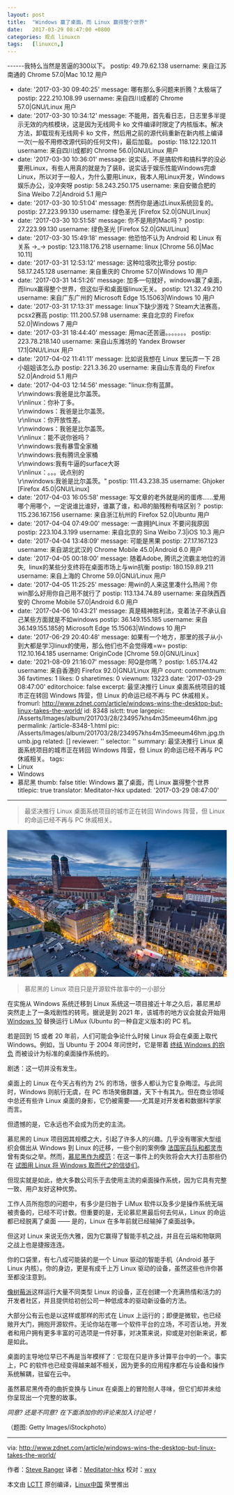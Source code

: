 ```yaml
---
layout: post
title:	"Windows 赢了桌面，而 Linux 赢得整个世界"
date:	2017-03-29 08:47:00 +0800 
categories:	观点 linuxcn 
tags:	[linuxcn,]
---
```


------我特么当然是苦逼的300以下。
  postip: 49.79.62.138
  username: 来自江苏南通的 Chrome 57.0|Mac 10.12 用户
- date: '2017-03-30 09:40:25'
  message: 哪有那么多问题来折腾？太极端了
  postip: 222.210.108.99
  username: 来自四川成都的 Chrome 57.0|GNU/Linux 用户
- date: '2017-03-30 10:34:12'
  message: 不能用，首先看日志，日志里多半提示无效的内核模块，这是因为无线网卡 ko 文件编译时限定了内核版本。解决方法，卸载现有无线网卡 ko 文件，然后用之前的源代码重新在新内核上编译一次(一般不用修改源代码的任何文件)，最后加载。
  postip: 118.122.120.11
  username: 来自四川成都的 Chrome 56.0|GNU/Linux 用户
- date: '2017-03-30 10:36:01'
  message: 说实话，不是搞软件和搞科学的没必要用Linux，有些人用真的就是为了装B，说实话于娱乐性能Windows完虐Linux，所以对于一般人，为什么要用Linux，我本人用Linux开发，Windows娱乐办公，没冲突呀
  postip: 58.243.250.175
  username: 来自安徽合肥的 Sina Weibo 7.2|Android 5.1 用户
- date: '2017-03-30 10:51:04'
  message: 然而你是通过Linux系统回复的。
  postip: 27.223.99.130
  username: 绿色圣光 [Firefox 52.0|GNU/Linux]
- date: '2017-03-30 10:51:58'
  message: 你不是用的Mac吗？
  postip: 27.223.99.130
  username: 绿色圣光 [Firefox 52.0|GNU/Linux]
- date: '2017-03-30 15:49:18'
  message: 他恐怕不认为 Android 和 Linux 有关系 →_→
  postip: 123.118.176.218
  username: linux [Chrome 56.0|Mac 10.11]
- date: '2017-03-31 12:53:12'
  message: 这种垃圾吹比零分
  postip: 58.17.245.128
  username: 来自重庆的 Chrome 57.0|Windows 10 用户
- date: '2017-03-31 14:51:26'
  message: 加多一句就好，windows赢了桌面，而linux赢得整个世界，但这似乎和桌面版linux无关。
  postip: 121.32.49.210
  username: 来自广东广州的 Microsoft Edge 15.15063|Windows 10 用户
- date: '2017-03-31 17:13:31'
  message: linux下缺少游戏？Steam大法赛高，pcsx2赛高
  postip: 111.200.57.98
  username: 来自北京的 Firefox 52.0|Windows 7 用户
- date: '2017-03-31 18:44:40'
  message: 用mac还苦逼。。。。。。。
  postip: 223.78.218.140
  username: 来自山东潍坊的 Yandex Browser 17.1|GNU/Linux 用户
- date: '2017-04-02 11:41:11'
  message: 比如说我想在 Linux 里玩弄一下 2B 小姐姐该怎么办
  postip: 221.3.36.20
  username: 来自山东青岛的 Firefox 52.0|Android 5.1 用户
- date: '2017-04-03 12:14:56'
  message: "linux:你有蓝屏。<br />\r\nwindows:我爸是比尔盖茨。<br />\r\nlinux：你补丁多。<br />\r\nwindows：我爸是比尔盖茨。<br
    />\r\nlinux：你开放性差。<br />\r\nwindows：我爸是比尔盖茨。<br />\r\nlinux：能不说你爸吗？<br />\r\nwindows:我有暴雪全家桶<br
    />\r\nwindows:我有腾讯全家桶<br />\r\nwindows:我有牛逼的surface大哥<br />\r\nlinux：。。。说点别的<br
    />\r\nwindows:我爸是比尔盖茨。"
  postip: 111.43.238.35
  username: Ghjoker [Firefox 45.0|GNU/Linux]
- date: '2017-04-03 16:05:58'
  message: 写文章的老外就是闲的蛋疼……爱用哪个用哪个，一定说谁比谁好，谁赢了谁，和JB的脑残粉有啥区别？
  postip: 115.236.167.156
  username: 来自浙江杭州的 Firefox 52.0|Ubuntu 用户
- date: '2017-04-04 07:49:00'
  message: 一直拥护Linux 不要问我原因
  postip: 223.104.3.199
  username: 来自北京的 Sina Weibo 7.3|iOS 10.3 用户
- date: '2017-04-04 13:48:09'
  message: 可能是黑果
  postip: 27.17.167.123
  username: 来自湖北武汉的 Chrome Mobile 45.0|Android 6.0 用户
- date: '2017-04-05 00:18:00'
  message: 随着Adobe, 腾讯之流霸主地位的消失,&nbsp;&nbsp;linux的某些分支终将在桌面市场上与win抗衡
  postip: 180.159.89.211
  username: 来自上海的 Chrome 59.0|GNU/Linux 用户
- date: '2017-04-05 11:25:25'
  message: 用win的人来这里凑什么热闹？你win那么好用你自己用不就行了
  postip: 113.134.74.89
  username: 来自陕西西安的 Chrome Mobile 57.0|Android 6.0 用户
- date: '2017-04-06 10:43:21'
  message: 真是精神胜利法，变着法子不承认自己某些方面就是不如windows
  postip: 36.149.155.185
  username: 来自36.149.155.185的 Microsoft Edge 15.15063|Windows 10 用户
- date: '2017-06-29 20:40:48'
  message: 如果有一个地方，那里的孩子从小到大都是学习linux的使用，那么他们也不会觉得难=w=
  postip: 112.10.164.185
  username: OriginCode [Chrome 59.0|GNU/Linux]
- date: '2021-08-09 21:16:07'
  message: 阿Q是你嗎？
  postip: 1.65.174.42
  username: 来自香港的 Firefox 92.0|GNU/Linux 用户
count:
  commentnum: 36
  favtimes: 1
  likes: 0
  sharetimes: 0
  viewnum: 13223
date: '2017-03-29 08:47:00'
editorchoice: false
excerpt: 最坚决推行 Linux 桌面系统项目的城市正在转回 Windows 阵营，但 Linux 的命运已经不再与 PC 休戚相关。
fromurl: http://www.zdnet.com/article/windows-wins-the-desktop-but-linux-takes-the-world/
id: 8348
islctt: true
largepic: /Asserts/Images/album/201703/28/234957khs4m35meeum46hm.jpg
permalink: /article-8348-1.html
pic: /Asserts/Images/album/201703/28/234957khs4m35meeum46hm.jpg.thumb.jpg
related: []
reviewer: ''
selector: ''
summary: 最坚决推行 Linux 桌面系统项目的城市正在转回 Windows 阵营，但 Linux 的命运已经不再与 PC 休戚相关。
tags:
- Linux
- Windows
- 慕尼黑
thumb: false
title: Windows 赢了桌面，而 Linux 赢得整个世界
titlepic: true
translator: Meditator-hkx
updated: '2017-03-29 08:47:00'
---


> 
> 最坚决推行 Linux 桌面系统项目的城市正在转回 Windows 阵营，但 Linux 的命运已经不再与 PC 休戚相关。
> 
> 
> 


![munich2.jpg](/Asserts/Images/album/201703/28/234957khs4m35meeum46hm.jpg)



> 
> 慕尼黑的 Linux 项目只是开源软件故事中的一小部分
> 
> 
> 


在实施从 Windows 系统迁移到 Linux 系统这一项目接近十年之久后，慕尼黑却突然走上了一条戏剧性的转弯。据说是到 2021 年，该城市的地方议会就会开始用 [Windows 10](http://www.techrepublic.com/article/linux-champion-munich-takes-decisive-step-towards-returning-to-windows/) 替换运行 LiMux (Ubuntu 的一种自定义版本)的 PC 机。


若是回到 15 或者 20 年前，人们可能会争论什么时候 Linux 将会在桌面上取代 Windows。例如，当 Ubuntu 于 2004 年问世时，它是带着 [终结 Windows 的抱负](http://www.techrepublic.com/article/how-mark-shuttleworth-became-the-first-african-in-space-and-launched-a-software-revolution/) 而被设计为标准的桌面操作系统的。


剧透：这一切并没有发生。


桌面上的 Linux 在今天占有约为 2% 的市场，很多人都认为它复杂晦涩。与此同时，Windows 则航行无虞，在 PC 市场笑傲群雄，天下十有其九。但在商业领域中总还有些许 Linux 桌面的身影，它仍被需要——尤其是对开发者和数据科学家而言。


但遗憾的是，它永远也不会成为历史的主流。


慕尼黑的 Linux 项目因其规模之大，引起了许多人的兴趣。几乎没有哪家大型组织会做出从 Windows 到 Linux 的迁移，一些个别的案例像 [法国宪兵队和都灵市](http://www.techrepublic.com/pictures/10-projects-ditching-microsoft-for-open-source-plus-one-switching-back/) 曾有类似之举。然而，[慕尼黑作为模范](http://www.techrepublic.com/article/how-munich-rejected-steve-ballmer-and-kicked-microsoft-out-of-the-city/)：在这一事件上的失败将会大大打击那些仍在 [试图用 Linux 将 Windows 取而代之的信徒们](http://www.techrepublic.com/resource-library/whitepapers/why-munich-made-the-switch-from-windows-to-linux-and-may-be-reversing-course/)。


但现实就是如此，绝大多数公司乐于去使用主流的桌面操作系统，因为它具有完整一致、用户友好这种优势。


工作人员所抱怨的问题中，有多少是归咎于 LiMux 软件以及多少是操作系统无端被责备的，已经不可计数。但重要的是，无论慕尼黑最后何去何从，Linux 的命运都已经脱离了桌面 —— 是的，Linux 在多年前就已经输掉了桌面战争。


但这对 Linux 来说无伤大雅，因为它赢得了智能手机之战，并且在云端和物联网之战上也是捷报连连。


你的口袋里，有七八成可能装的是一个 Linux 驱动的智能手机（Android 基于 Linux 内核）。你的身边，更是有成千上万 Linux 驱动的设备，虽然这些也许你甚至都没注意到。


[像树莓派](http://www.zdnet.com/article/hands-on-raspberry-pi-7-inch-touch-display-and-case/)这样运行大量不同类型 Linux 的设备，正在创建一个充满热情和活力的开发者社区，并且提供给初创公司一种低成本的驱动新设备的方法。


大部分公有云也是以这样或那样的形式在 Linux 上运行的；即便是微软，也已经敞开大门，拥抱开源软件。无论你站在哪一个软件平台的立场，不可否认地，开发者和用户拥有更多丰富的可选项是一件好事，对决策来说，抑或是对创新来说，都是如此。


桌面的主导地位早已不再是当年模样了：它现在只是许多计算平台中的一个。事实上，PC 的软件也已经变得越来越不相关，因为更多的应用程序都在与设备和操作系统解耦，驻留在云中。


虽然慕尼黑传奇的曲折变换与 Linux 在桌面上的冒险耐人寻味，但它们却并未给你呈现出一个完整的故事。


*同意? 还是不同意? 在下面添加你的评论来加入讨论吧！*


（题图: Getty Images/iStockphoto）




---


via: <http://www.zdnet.com/article/windows-wins-the-desktop-but-linux-takes-the-world/>


作者：[Steve Ranger](http://www.zdnet.com/meet-the-team/uk/steve-ranger/) 译者：[Meditator-hkx](https://github.com/Meditator-hkx) 校对：[wxy](https://github.com/wxy)


本文由 [LCTT](https://github.com/LCTT/TranslateProject) 原创编译，[Linux中国](https://linux.cn/) 荣誉推出
